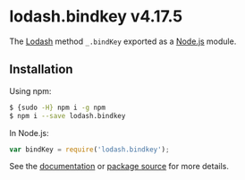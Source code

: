 # lodash.bindkey v4.17.5

The [Lodash](https://lodash.com/) method `_.bindKey` exported as a [Node.js](https://nodejs.org/) module.

## Installation

Using npm:
```bash
$ {sudo -H} npm i -g npm
$ npm i --save lodash.bindkey
```

In Node.js:
```js
var bindKey = require('lodash.bindkey');
```

See the [documentation](https://lodash.com/docs#bindKey) or [package source](https://github.com/lodash/lodash/blob/4.17.5-npm-packages/lodash.bindkey) for more details.
